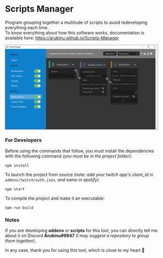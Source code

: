 # Scripts Manager

Program grouping together a multitude of scripts to avoid redeveloping everything each time.
<br />To know everything about how this software works, documentation is available here: https://arubinu.github.io/Scripts-Manager

![](screenshot.png)

### For Developers

Before using the commands that follow, you must install the dependencies with the following command _(you must be in the project folder)_:
```
npm install
```

To launch the project from source _(note: add your twitch app's client_id in `addons/twitch/auth.json`, and same in spotify)_:
```
npm start
```

To compile the project and make it an executable:
```
npm run build
```

### Notes

If you are developing __addons__ or __scripts__ for this tool, you can directly tell me about it on Discord __Arubinu#9947__ _(I may suggest a repository to group them together)_.

In any case, thank you for using this tool, which is close to my heart 🙂
